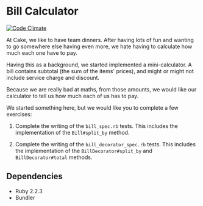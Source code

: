 # Bill Calculator
[![Code Climate](https://codeclimate.com/github/AlanGabbianelli/bill_calculator/badges/gpa.svg)](https://codeclimate.com/github/AlanGabbianelli/bill_calculator)

At Cake, we like to have team dinners. After having lots of fun and wanting to go somewhere else
having even more, we hate having to calculate how much each one have to pay.

Having this as a background, we started implemented a mini-calculator.
A bill contains subtotal (the sum of the items' prices), and might or might not include service
charge and discount.

Because we are really bad at maths, from those amounts, we would like our calculator to tell us how much each of us has to pay.

We started something here, but we would like you to complete a few exercises:

1. Complete the writing of the `bill_spec.rb` tests. This includes the implementation of the
`Bill#split_by` method.

2. Complete the writing of the `bill_decorator_spec.rb` tests. This includes the implementation of
the `BillDecorator#split_by` and `BillDecorator#total` methods.

Dependencies
------------
* Ruby 2.2.3
* Bundler
